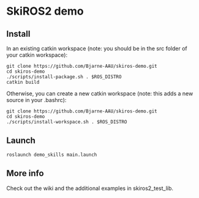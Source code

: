 #  SkiROS2 demo

## Install

In an existing catkin workspace (note: you should be in the src folder of your catkin workspace):  

```
git clone https://github.com/Bjarne-AAU/skiros-demo.git
cd skiros-demo
./scripts/install-package.sh . $ROS_DISTRO
catkin build
```

Otherwise, you can create a new catkin workspace (note: this adds a new source in your .bashrc):  

```
git clone https://github.com/Bjarne-AAU/skiros-demo.git
cd skiros-demo
./scripts/install-workspace.sh . $ROS_DISTRO
```

## Launch

```
roslaunch demo_skills main.launch
```

## More info

Check out the wiki and the additional examples in skiros2_test_lib.  
